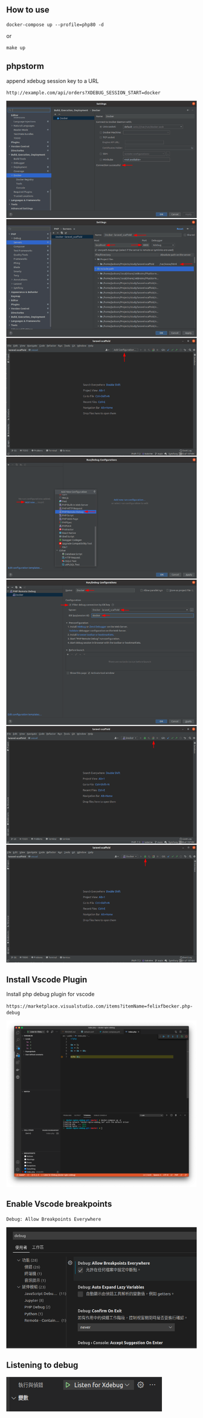 ## How to use
```
docker-compose up --profile=php80 -d
```
or
```
make up
```

## phpstorm
append xdebug session key to a URL
```
http://example.com/api/orders?XDEBUG_SESSION_START=docker
```
<img src="https://github.com/oscar3x39/docker-nginx-xdebug/blob/master/images/phpstorm1.png">

<img src="https://github.com/oscar3x39/docker-nginx-xdebug/blob/master/images/phpstorm2.png">

<img src="https://github.com/oscar3x39/docker-nginx-xdebug/blob/master/images/phpstorm3.png">

<img src="https://github.com/oscar3x39/docker-nginx-xdebug/blob/master/images/phpstorm4.png">

<img src="https://github.com/oscar3x39/docker-nginx-xdebug/blob/master/images/phpstorm5.png">

<img src="https://github.com/oscar3x39/docker-nginx-xdebug/blob/master/images/phpstorm6.png">

<img src="https://github.com/oscar3x39/docker-nginx-xdebug/blob/master/images/phpstorm7.png">

## Install Vscode Plugin

Install php debug plugin for vscode

`https://marketplace.visualstudio.com/items?itemName=felixfbecker.php-debug`

<img src="https://github.com/oscar3x39/docker-nginx-xdebug/blob/master/images/vscode.png">

## Enable Vscode breakpoints
`Debug: Allow Breakpoints Everywhere`

<img src="https://github.com/oscar3x39/docker-nginx-xdebug/blob/master/images/screenshot1.png">

## Listening to debug

<img src="https://github.com/oscar3x39/docker-nginx-xdebug/blob/master/images/screenshot2.png">
